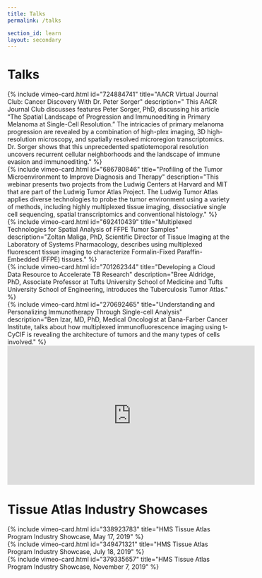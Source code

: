 ```yaml
---
title: Talks
permalink: /talks

section_id: learn
layout: secondary
---
```


# Talks
<div class="row mb-4">
  <div class="col-md-6 mb-4">
    {% include vimeo-card.html id="724884741" title="AACR Virtual Journal Club: Cancer Discovery With Dr. Peter Sorger" description=" This AACR Journal Club discusses features Peter Sorger, PhD, discussing his article “The Spatial Landscape of Progression and Immunoediting in Primary Melanoma at Single-Cell Resolution.” The intricacies of primary melanoma progression are revealed by a combination of high-plex imaging, 3D high-resolution microscopy, and spatially resolved microregion transcriptomics. Dr. Sorger shows that this unprecedented spatiotemoporal resolution uncovers recurrent cellular neighborhoods and the landscape of immune evasion and immunoediting." %}
  </div>
  <div class="col-md-6 mb-4">
    {% include vimeo-card.html id="686780846" title="Profiling of the Tumor Microenvironment to Improve Diagnosis and Therapy" description="This webinar presents two projects from the Ludwig Centers at Harvard and MIT that are part of the Ludwig Tumor Atlas Project. The Ludwig Tumor Atlas applies diverse technologies to probe the tumor environment using a variety of methods, including highly multiplexed tissue imaging, dissociative single cell sequencing, spatial transcriptomics and conventional histology." %}
  </div>
  <div class="col-md-6 mb-4">
    {% include vimeo-card.html id="692410439" title="Multiplexed Technologies for Spatial Analysis of FFPE Tumor Samples" description="Zoltan Maliga, PhD, Scientific Director of Tissue Imaging at the Laboratory of Systems Pharmacology, describes using multiplexed fluorescent tissue imaging to characterize Formalin-Fixed Paraffin-Embedded (FFPE) tissues." %}
  </div>
  <div class="col-md-6 mb-4">
    {% include vimeo-card.html id="701262344" title="Developing a Cloud Data Resource to Accelerate TB Research" description="Bree Aldridge, PhD, Associate Professor at Tufts University School of Medicine and Tufts University School of Engineering, introduces the Tuberculosis Tumor Atlas." %}
  </div>
  <div class="col-md-6 mb-4">
    {% include vimeo-card.html id="270692465" title="Understanding and Personalizing Immunotherapy Through Single-cell Analysis" description="Ben Izar, MD, PhD, Medical Oncologist at Dana-Farber Cancer Institute, talks about how multiplexed immunofluorescence imaging using t-CyCIF is revealing the architecture of tumors and the many types of cells involved." %}
  </div>
  <div class="col-md-6 mb-4">
  <iframe width="560" height="315" src="https://www.youtube.com/embed/8gWMytghieg?start=184" title="Multiplexed Tissue Imaging to Reveal the Spatial Biology of Cancer" description=" This AACR Journal Club discusses features Peter Sorger, PhD, discussing his article “The Spatial Landscape of Progression and Immunoediting in Primary Melanoma at Single-Cell Resolution.” The intricacies of primary melanoma progression are revealed by a combination of high-plex imaging, 3D high-resolution microscopy, and spatially resolved microregion transcriptomics. Dr. Sorger shows that this unprecedented spatiotemoporal resolution uncovers recurrent cellular neighborhoods and the landscape of immune evasion and immunoediting." frameborder="0" allow="accelerometer; autoplay; clipboard-write; encrypted-media; gyroscope; picture-in-picture; web-share" allowfullscreen></iframe>
  </div>
</div>


# Tissue Atlas Industry Showcases

<div class="row mb-4">
  <div class="col-md-6 mb-4">
    {% include vimeo-card.html id="338923783" title="HMS Tissue Atlas Program Industry Showcase, May 17, 2019" %}
  </div>
  <div class="col-md-6 mb-4">
    {% include vimeo-card.html id="349471321" title="HMS Tissue Atlas Program Industry Showcase, July 18, 2019" %}
  </div>
  <div class="col-md-6 mb-4">
    {% include vimeo-card.html id="379335657" title="HMS Tissue Atlas Program Industry Showcase, November 7, 2019" %}
  </div>
</div>
